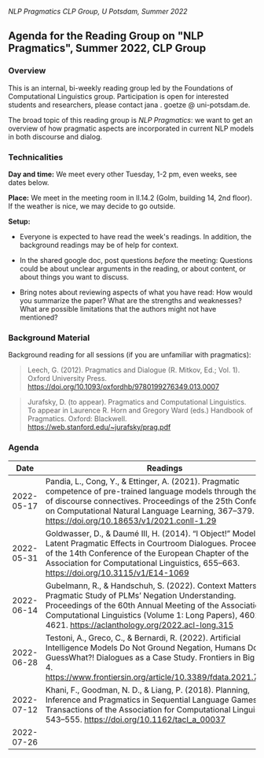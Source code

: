 *NLP Pragmatics  CLP Group, U Potsdam, Summer 2022*

## Agenda for the Reading Group on "NLP Pragmatics", Summer 2022, CLP Group

### Overview

This is an internal, bi-weekly reading group led by the Foundations of Computational Linguistics group.
Participation is open for interested students and researchers, please contact jana . goetze @ uni-potsdam.de.

The broad topic of this reading group is *NLP Pragmatics*: we want to get an overview of how pragmatic aspects are incorporated in current NLP models in both discourse and dialog.

### Technicalities

**Day and time:** We meet every other Tuesday, 1-2 pm, even weeks, see dates below.

**Place:** We meet in the meeting room in II.14.2 (Golm, building 14, 2nd floor). If the weather is nice, we may decide to go outside.

**Setup:**

- Everyone is expected to have read the week's readings. In addition, the background readings may be of help for context.

- In the shared google doc, post questions *before* the meeting: Questions could be about unclear arguments in the reading, or about content, or about things you want to discuss.

- Bring notes about reviewing aspects of what you have read: How would you summarize the paper? What are the strengths and weaknesses? What are possible limitations that the authors might not have mentioned?

### Background Material

Background reading for all sessions (if you are unfamiliar with pragmatics):

> Leech, G. (2012). Pragmatics and Dialogue (R. Mitkov, Ed.; Vol. 1). Oxford University Press. https://doi.org/10.1093/oxfordhb/9780199276349.013.0007

> Jurafsky, D. (to appear). Pragmatics and Computational Linguistics. To appear in Laurence R. Horn and Gregory Ward (eds.) Handbook of Pragmatics. Oxford: Blackwell. https://web.stanford.edu/~jurafsky/prag.pdf

### Agenda

| Date | Readings | Notes
|---|---|---|
| 2022-05-17 | Pandia, L., Cong, Y., & Ettinger, A. (2021). Pragmatic competence of pre-trained language models through the lens of discourse connectives. Proceedings of the 25th Conference on Computational Natural Language Learning, 367–379. https://doi.org/10.18653/v1/2021.conll-1.29 |  |
| 2022-05-31 | Goldwasser, D., & Daumé III, H. (2014). “I Object!” Modeling Latent Pragmatic Effects in Courtroom Dialogues. Proceedings of the 14th Conference of the European Chapter of the Association for Computational Linguistics, 655–663. https://doi.org/10.3115/v1/E14-1069 ||
| 2022-06-14 | Gubelmann, R., & Handschuh, S. (2022). Context Matters: A Pragmatic Study of PLMs’ Negation Understanding. Proceedings of the 60th Annual Meeting of the Association for Computational Linguistics (Volume 1: Long Papers), 4602–4621. https://aclanthology.org/2022.acl-long.315 ||
| 2022-06-28 | Testoni, A., Greco, C., & Bernardi, R. (2022). Artificial Intelligence Models Do Not Ground Negation, Humans Do. GuessWhat?! Dialogues as a Case Study. Frontiers in Big Data, 4. https://www.frontiersin.org/article/10.3389/fdata.2021.736709 ||
| 2022-07-12 | Khani, F., Goodman, N. D., & Liang, P. (2018). Planning, Inference and Pragmatics in Sequential Language Games. Transactions of the Association for Computational Linguistics, 6, 543–555. https://doi.org/10.1162/tacl_a_00037 ||
| 2022-07-26 | ||
